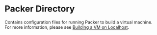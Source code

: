 # Packer Directory

Contains configuration files for running Packer to build a virtual machine. For
more information, please see [Building a VM on
Localhost](../docs/building-a-vm-on-aws.md).
